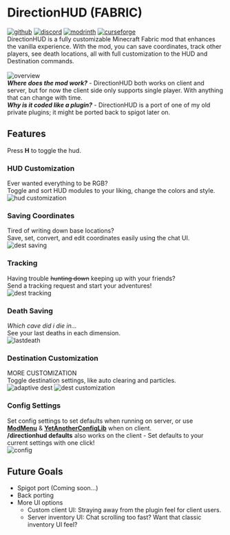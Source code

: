 # DirectionHUD (FABRIC)
[![github](https://img.shields.io/github/v/release/oth3r/DirectionHUD-F?color=blueviolet&logo=github)](https://github.com/Oth3r/DirectionHUD-F/releases)  [![discord](https://dcbadge.vercel.app/api/server/Mec6yNQ9B7?style=flat)](https://discord.gg/Mec6yNQ9B7) [![modrinth](https://img.shields.io/modrinth/dt/directionhud?label=Modrinth&logo=modrinth)](https://modrinth.com/mod/directionhud) [![curseforge](https://cf.way2muchnoise.eu/843483.svg)](https://www.curseforge.com/minecraft/mc-mods/directionhud-fabric)
\
DirectionHUD is a fully customizable Minecraft Fabric mod that enhances the vanilla experience. 
With the mod, you can save coordinates, track other players, see death locations, all with full customization to the HUD and Destination commands.
\
\
![overview](https://raw.githubusercontent.com/Oth3r/DirectionHUD-Fabric/master/media/directionhud%20overview%20slow.gif)
\
***Where does the mod work?*** - DirectionHUD both works on client and server, but for now the client side only supports single player. With anything that can change with time.
\
***Why is it coded like a plugin?*** - DirectionHUD is a port of one of my old private plugins; it might be ported back to spigot later on.
## Features
Press **H** to toggle the hud.
### HUD Customization
Ever wanted everything to be RGB?
\
Toggle and sort HUD modules to your liking, change the colors and style.
\
![hud customization](https://raw.githubusercontent.com/Oth3r/DirectionHUD-Fabric/master/media/customization%20hud.gif)

### Saving Coordinates
Tired of writing down base locations?
\
Save, set, convert, and edit coordinates easily using the chat UI.
\
![dest saving](https://raw.githubusercontent.com/Oth3r/DirectionHUD-Fabric/master/media/dest%20saving.gif)

### Tracking
Having trouble ~~hunting down~~ keeping up with your friends?
\
Send a tracking request and start your adventures!
\
![dest tracking](https://raw.githubusercontent.com/Oth3r/DirectionHUD-Fabric/master/media/tracking.gif)

### Death Saving
*Which cave did i die in...*
\
See your last deaths in each dimension.
\
![lastdeath](https://raw.githubusercontent.com/Oth3r/DirectionHUD-Fabric/master/media/lastdeath.gif)

### Destination Customization
MORE CUSTOMIZATION
\
Toggle destination settings, like auto clearing and particles.
\
![adaptive dest](https://raw.githubusercontent.com/Oth3r/DirectionHUD-Fabric/master/media/adaptive%20dest.gif)
![dest customization](https://raw.githubusercontent.com/Oth3r/DirectionHUD-Fabric/master/media/customizedest.gif)

### Config Settings
Set config settings to set defaults when running on server, 
or use **[ModMenu](https://modrinth.com/mod/modmenu)** & **[YetAnotherConfigLib](https://modrinth.com/mod/yacl)** when on client.
\
**/directionhud defaults** also works on the client - Set defaults to your current settings with one click!
\
![config](https://raw.githubusercontent.com/Oth3r/DirectionHUD-Fabric/master/media/config.png)

## Future Goals

* Spigot port (Coming soon...)
* Back porting
* More UI options
  * Custom client UI: Straying away from the plugin feel for client users.
  * Server inventory UI: Chat scrolling too fast? Want that classic inventory UI feel? 
